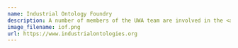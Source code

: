 ```yaml
---
name: Industrial Ontology Foundry
description: A number of members of the UWA team are involved in the <a href=\"https://www.industrialontologies.org/\" target=\"_blank\">Industrial Ontology Foundry (IOF)</a> and coordinate the Maintenance Working Group within the IOF.<br/>Caitlin Wood, Thomas Smoker and Melinda Hodkiewicz were all involved in the organisation of, and presented at, the Industrial Industries Ontology Workshop in Norway February 2019.
image_filename: iof.png
url: https://www.industrialontologies.org
---
```

